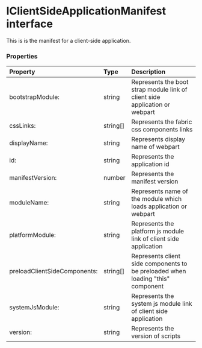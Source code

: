 # IClientSideApplicationManifest interface

This is is the manifest for a client-side application.



### Properties

| Property	   | Type	| Description|
|:-------------|:-------|:-----------|
|bootstrapModule:      | string | Represents the boot strap module link of client side application or webpart |
|cssLinks:      | string[] | Represents the fabric css components links |
|displayName:      | string | Represents display name of webpart |
|id:      | string | Represents the application id |
|manifestVersion:      | number | Represents the manifest version |
|moduleName:      | string | Represents name of the module which loads application or webpart |
|platformModule:      | string | Represents the platform js module link of client side application |
|preloadClientSideComponents:      | string[] | Represents client side components to be preloaded when loading "this" component |
|systemJsModule:      | string | Represents the system js module link of client side application |
|version:      | string | Represents the version of scripts |




